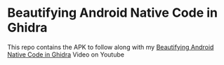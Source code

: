 # Beautifying Android Native Code in Ghidra
This repo contains the APK to follow along with my [Beautifying Android Native Code in Ghidra](https://youtu.be/sK_jsQ5bJUk) Video on Youtube
